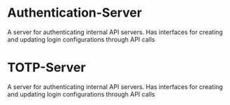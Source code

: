 # Authentication-Server
A server for authenticating internal API servers. Has interfaces for creating and updating login configurations through API calls

# TOTP-Server
A server for authenticating internal API servers. Has interfaces for creating and updating login configurations through API calls
